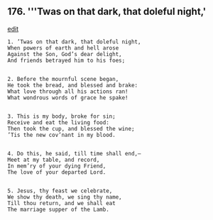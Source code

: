 
## 176.  '''Twas on that dark, that doleful night,'
[edit](https://docs.google.com/document/d/1NxYYO0dhc_kaHlnnBTJYDt494VF8F5hF/edit?mode=html)



    1. ’Twas on that dark, that doleful night,
    When powers of earth and hell arose
    Against the Son, God’s dear delight,
    And friends betrayed him to his foes;


    2. Before the mournful scene began,
    He took the bread, and blessed and brake:
    What love through all his actions ran!
    What wondrous words of grace he spake!


    3. This is my body, broke for sin;
    Receive and eat the living food:
    Then took the cup, and blessed the wine;
    ’Tis the new cov’nant in my blood.


    4. Do this, he said, till time shall end,—
    Meet at my table, and record,
    In mem’ry of your dying Friend,
    The love of your departed Lord.


    5. Jesus, thy feast we celebrate,
    We show thy death, we sing thy name,
    Till thou return, and we shall eat
    The marriage supper of the Lamb.
